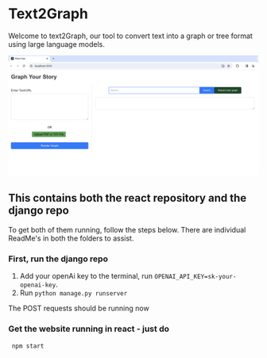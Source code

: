 # Text2Graph

Welcome to text2Graph, our tool to convert text into a graph or tree format using large language models.

![text2graph](./example2.png)


## This contains both the react repository and the django repo

To get both of them running, follow the steps below. There are individual ReadMe's in both the folders to assist.

### First, run the django repo

1. Add your openAi key to the terminal, run `OPENAI_API_KEY=sk-your-openai-key`.
2. Run `python manage.py runserver`

The POST requests should be running now

### Get the website running in react - just do

```
 npm start
```

